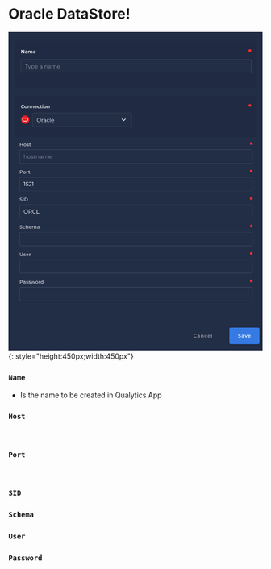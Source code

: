 # Oracle DataStore!
![Screenshot](../assets/datastores/oracle/create-datastore.png){: style="height:450px;width:450px"}

### `Name`

* Is the name to be created in Qualytics App

### `Host`
​
### `Port`
​
### `SID`

### `Schema`

### `User`

### `Password`

​
